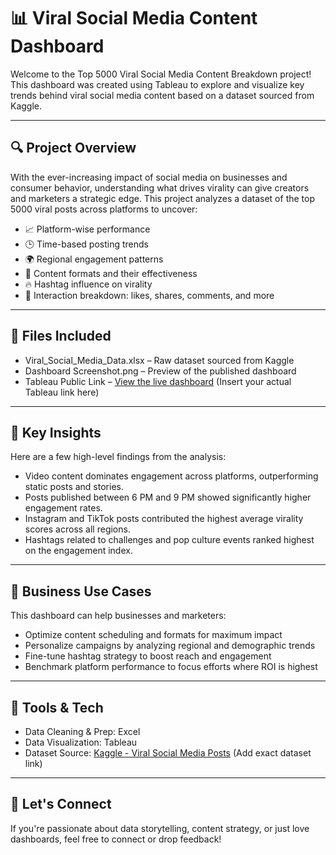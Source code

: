 # 📊 Viral Social Media Content Dashboard
Welcome to the Top 5000 Viral Social Media Content Breakdown project!  
This dashboard was created using Tableau to explore and visualize key trends behind viral social media content based on a dataset sourced from Kaggle.

---

## 🔍 Project Overview
With the ever-increasing impact of social media on businesses and consumer behavior, understanding what drives virality can give creators and marketers a strategic edge. This project analyzes a dataset of the top 5000 viral posts across platforms to uncover:

- 📈 Platform-wise performance  
- 🕒 Time-based posting trends  
- 🌍 Regional engagement patterns  
- 🎯 Content formats and their effectiveness  
- 🔥 Hashtag influence on virality  
- 💬 Interaction breakdown: likes, shares, comments, and more  

---

## 📁 Files Included
- Viral_Social_Media_Data.xlsx – Raw dataset sourced from Kaggle  
- Dashboard Screenshot.png – Preview of the published dashboard  
- Tableau Public Link – [View the live dashboard](#) (Insert your actual Tableau link here)  

---

## 🧠 Key Insights
Here are a few high-level findings from the analysis:
- Video content dominates engagement across platforms, outperforming static posts and stories.  
- Posts published between 6 PM and 9 PM showed significantly higher engagement rates.  
- Instagram and TikTok posts contributed the highest average virality scores across all regions.  
- Hashtags related to challenges and pop culture events ranked highest on the engagement index.  

---

## 💼 Business Use Cases
This dashboard can help businesses and marketers:
- Optimize content scheduling and formats for maximum impact  
- Personalize campaigns by analyzing regional and demographic trends  
- Fine-tune hashtag strategy to boost reach and engagement  
- Benchmark platform performance to focus efforts where ROI is highest  

---

## 🚀 Tools & Tech
- Data Cleaning & Prep: Excel  
- Data Visualization: Tableau  
- Dataset Source: [Kaggle - Viral Social Media Posts](https://www.kaggle.com/) (Add exact dataset link)

---
## 🙌 Let's Connect

If you're passionate about data storytelling, content strategy, or just love dashboards, feel free to connect or drop feedback!
